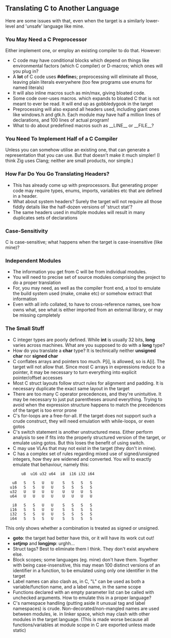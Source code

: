 ## Translating C to Another Language

Here are some issues with that, even when the target is a similarly lower-level and 'unsafe' language like mine.

### You May Need a C Preprocessor

Either implement one, or employ an existing compiler to do that. However:

* C code may have conditional blocks which depend on things like environmental factors (which C compiler) or D-macros; which ones will you plug in?
* A **lot** of C code uses **#define**s; preprocessing will eliminate all those, leaving plain literals everywhere (too few programs use enums for named literals)
* It will also inline macros such as min/max, giving bloated code.
* Some code over-uses macros. which expands to bloated C that is not meant to ever be read. It will end up as gobbledygook in the target
* Preprocessing will also expand all headers used, including giant ones like windows.h and gtk.h. Each module may have half a million lines of declarations, and 100 lines of actual program!
* What to do about predefined macros such as \_\_LINE\_\_ or \_\_FILE\_\_?


### You Need To Implement Half of a C Compiler

Unless you can somehow utilise an existing one, that can generate a representation that you can use. But that doesn't make it much simpler! (I think Zig uses Clang; neither are small products, nor simple.)

### How Far Do You Go Translating Headers?

* This has already come up with preprocessors. But generating proper code may require types, enums, imports, variables etc that are defined in a header.
* What about system headers? Surely the target will not require all those fiddly details like the half-dozen versions of 'struct stat'?
* The same headers used in multiple modules will result in many duplicates sets of declarations

### Case-Sensitivity

C is case-sensitive; what happens when the target is case-insensitive (like mine)?

### Independent Modules

* The information you get from C will be from individual modules.
* You will need to precise set of source modules comprising the project to do a proper translation
* For, you may need, as well as the compiler front end, a tool to emulate the build system used (make, cmake etc) or somehow extract that information
* Even with all info collated, to have to cross-reference names, see how owns what, see what is either imported from an external library, or may be missing cpmpletely

### The Small Stuff

* C integer types are poorly defined. While **int** is usually 32 bits, **long** varies across machines. What are you supposed to do with a **long** type?
* How do you translate a **char** type? It is technically neither **unsigned char** nor **signed char**
* C conflates arrays and pointers too much. P\[i\], is allowed, so is A\[i\]. The target will not allow that. Since most C arrays in expressions reduce to a pointer, it may be necessary to turn everything into explicit pointer/offset accesses
* Most C struct layouts follow struct rules for alignment and padding. It is necessary duplicate the exact same layout in the target
* There are too many C operator precedences, and they're unintuitive. It may be necessary to just put parentheses around everything. Trying to avoid when the expression structure happens to match the precedences of the target is too error prone
* C's for-loops are a free-for-all. If the target does not support such a crude construct, they will need emulation with while-loops, or even gotos
* C's switch statement is another unstructured mess. Either perform analysis to see if fits into the properly structured version of the target, or emulate using gotos. But this loses the benefit of using switch.
* C may use VLAs that may not exist in the target (they don't in mine).
* C has a complex set of rules regarding mixed use of signed/unsigned integers, how they are widened and converted. You will to exactly emulate that behaviour, namely this:
````
       u8  u16 u32 u64  i8  i16 i32 i64

   u8   S   S   U   U    S   S   S   S
  u16   S   S   U   U    S   S   S   S
  u32   U   U   U   U    U   U   U   S
  u64   U   U   U   U    U   U   U   U

   i8   S   S   U   U    S   S   S   S
  i16   S   S   U   U    S   S   S   S
  i32   S   S   U   U    S   S   S   S
  i64   S   S   S   U    S   S   S   S
````
This only shows whether a combination is treated as signed or unsigned.
* **goto**: the target had better have this, or it will have its work cut out!
* **setjmp** and **longjmp**: urghh...
* Struct tags? Best to eliminate them I think. They don't exist anywhere else.
* Block scopes; some languages (eg. mine) don't have them. Together with being case-insensitive, this may mean 100 distinct versions of an identifier in a function, to be emulated using only one identifier in the target
* Label names can also clash as, in C, "L" can be used as both a variable/function name, and a label name, in the same scope
* Functions declared with an empty parameter list can be called with unchecked arguments. How to emulate this in a proper language?
* C's namespace handling (putting aside it unusual tag and label namespaces) is crude. Non-decorated/non-mangled names are used between modules, ie. in linker space, which may clash with other modules in the target language. (This is made worse because all functions/variables at module scope in C are exported unless made static)


